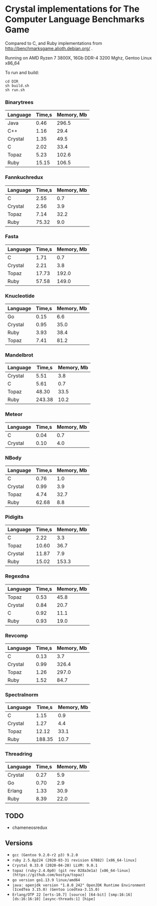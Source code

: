 # Crystal implementations for The Computer Language Benchmarks Game

Compared to C, and Ruby implementations from http://benchmarksgame.alioth.debian.org/ .

Running on AMD Ryzen 7 3800X, 16Gb DDR-4 3200 Mghz, Gentoo Linux x86_64

To run and build:
```
cd DIR
sh build.sh 
sh run.sh
```

### Binarytrees

| Language        | Time,s  | Memory, Mb |
| --------------- | ------- | ---------- |
| Java            | 0.46    | 296.5      |
| C++             | 1.16    | 29.4       |
| Crystal         | 1.35    | 49.5       |
| C               | 2.02    | 33.4       |
| Topaz           | 5.23    | 102.6      |
| Ruby            | 15.15   | 106.5      |

### Fannkuchredux

| Language        | Time,s  | Memory, Mb |
| --------------- | ------- | ---------- |
| C               | 2.55    | 0.7        |
| Crystal         | 2.56    | 3.9        |
| Topaz           | 7.14    | 32.2       |
| Ruby            | 75.32   | 9.0        |

### Fasta

| Language        | Time,s  | Memory, Mb |
| --------------- | ------- | ---------- |
| C               | 1.71    | 0.7        |
| Crystal         | 2.21    | 3.8        |
| Topaz           | 17.73   | 192.0      |
| Ruby            | 57.58   | 149.0      |

### Knucleotide

| Language        | Time,s  | Memory, Mb |
| --------------- | ------- | ---------- |
| Go              | 0.15    | 6.6        |
| Crystal         | 0.95    | 35.0       |
| Ruby            | 3.93    | 38.4       |
| Topaz           | 7.41    | 81.2       |

### Mandelbrot

| Language        | Time,s  | Memory, Mb |
| --------------- | ------- | ---------- |
| Crystal         | 5.51    | 3.8        |
| C               | 5.61    | 0.7        |
| Topaz           | 48.30   | 33.5       |
| Ruby            | 243.38  | 10.2       |

### Meteor

| Language        | Time,s  | Memory, Mb |
| --------------- | ------- | ---------- |
| C               | 0.04    | 0.7        |
| Crystal         | 0.10    | 4.0        |

### NBody

| Language        | Time,s  | Memory, Mb |
| --------------- | ------- | ---------- |
| C               | 0.76    | 1.0        |
| Crystal         | 0.99    | 3.9        |
| Topaz           | 4.74    | 32.7       |
| Ruby            | 62.68   | 8.8        |

### Pidigits

| Language        | Time,s  | Memory, Mb |
| --------------- | ------- | ---------- |
| C               | 2.22    | 3.3        |
| Topaz           | 10.60   | 36.7       |
| Crystal         | 11.87   | 7.9        |
| Ruby            | 15.02   | 153.3      |

### Regexdna

| Language        | Time,s  | Memory, Mb |
| --------------- | ------- | ---------- |
| Topaz           | 0.53    | 45.8       |
| Crystal         | 0.84    | 20.7       |
| C               | 0.92    | 11.1       |
| Ruby            | 0.93    | 19.0       |

### Revcomp

| Language        | Time,s  | Memory, Mb |
| --------------- | ------- | ---------- |
| C               | 0.13    | 3.7        |
| Crystal         | 0.99    | 326.4      |
| Topaz           | 1.26    | 297.0      |
| Ruby            | 1.52    | 84.7       |

### Spectralnorm

| Language        | Time,s  | Memory, Mb |
| --------------- | ------- | ---------- |
| C               | 1.15    | 0.9        |
| Crystal         | 1.27    | 4.4        |
| Topaz           | 12.12   | 33.1       |
| Ruby            | 188.35  | 10.7       |

### Threadring

| Language        | Time,s  | Memory, Mb |
| --------------- | ------- | ---------- |
| Crystal         | 0.27    | 5.9        |
| Go              | 0.70    | 2.9        |
| Erlang          | 1.33    | 30.9       |
| Ruby            | 8.39    | 22.0       |

## TODO
* chameneosredux

## Versions
* `gcc (Gentoo 9.2.0-r2 p3) 9.2.0`
* `ruby 2.5.8p224 (2020-03-31 revision 67882) [x86_64-linux]`
* `Crystal 0.33.0 (2020-04-20) LLVM: 9.0.1`
* `topaz (ruby-2.4.0p0) (git rev 028a3e1a) [x86_64-linux] (https://github.com/kostya/topaz)`
* `go version go1.13.9 linux/amd64`
* `java: openjdk version "1.8.0_242" OpenJDK Runtime Environment (IcedTea 3.15.0) (Gentoo icedtea-3.15.0)`
* `Erlang/OTP 22 [erts-10.7] [source] [64-bit] [smp:16:16] [ds:16:16:10] [async-threads:1] [hipe]`
